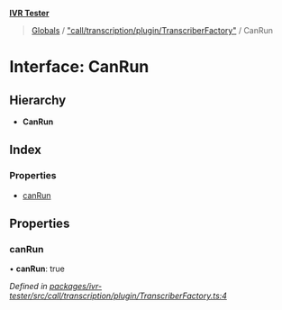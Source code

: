 **[IVR Tester](../README.md)**

> [Globals](../README.md) / ["call/transcription/plugin/TranscriberFactory"](../modules/_call_transcription_plugin_transcriberfactory_.md) / CanRun

# Interface: CanRun

## Hierarchy

* **CanRun**

## Index

### Properties

* [canRun](_call_transcription_plugin_transcriberfactory_.canrun.md#canrun)

## Properties

### canRun

•  **canRun**: true

*Defined in [packages/ivr-tester/src/call/transcription/plugin/TranscriberFactory.ts:4](https://github.com/SketchingDev/ivr-tester/blob/e17074e/packages/ivr-tester/src/call/transcription/plugin/TranscriberFactory.ts#L4)*
